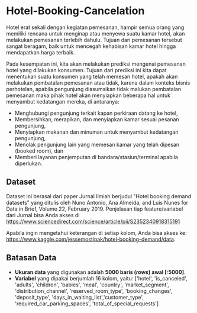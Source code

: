 # Hotel-Booking-Cancelation
Hotel erat sekali dengan kegiatan pemesanan, hampir semua orang yang memiliki rencana untuk menginap atau menyewa suatu kamar hotel, akan melakukan pemesanan terlebih dahulu. 
Tujuan dari pemesanan tersebut sangat beragam, baik untuk mencegah kehabisan kamar hotel hingga mendapatkan harga terbaik.

Pada kesempatan ini, kita akan melakukan prediksi mengenai pemesanan hotel yang dilakukan konsumen. 
Tujuan dari prediksi ini kita dapat menentukan suatu konsumen yang telah memesan hotel, apakah akan melakukan pembatalan pemesanan atau tidak, 
karena dalam konteks bisnis perhotelan, apabila pengunjung diasumsikan tidak malukan pembatalan pemesanan maka pihak hotel akan menyiapkan beberapa hal untuk menyambut kedatangan mereka, 
di antaranya:

* Menghubungi pengunjung terkait kapan perkiraan datang ke hotel,
* Membersihkan, merapikan, dan menyiapkan kamar sesuai pesanan pengunjung,
* Menyiapkan makanan dan minuman untuk menyambut kedatangan pengunjung,
* Menolak pengunjung lain yang memesan kamar yang telah dipesan (booked room), dan
* Memberi layanan penjemputan di bandara/stasiun/terminal apabila diperlukan.

## **Dataset**

Dataset ini berasal dari paper Jurnal Ilmiah berjudul "Hotel booking demand datasets" yang ditulis oleh Nuno Antonio, Ana Almeida, and Luis Nunes for Data in Brief, Volume 22, February 2019.
Penjelasan tiap feature/variabel dari Jurnal bisa Anda akses di  https://www.sciencedirect.com/science/article/pii/S2352340918315191

Apabila ingin mengetahui keterangan di setiap kolom, Anda bisa akses ke: https://www.kaggle.com/jessemostipak/hotel-booking-demand/data. 

## **Batasan Data**
* __Ukuran data__ yang digunakan adalah **5000 baris (_rows_) awal [:5000]**.
* __Variabel__ yang dipakai berjumlah 16 kolom, yaitu: 
['hotel', 'is_canceled', 'adults', 'children', 'babies', 'meal', 'country', 'market_segment', 'distribution_channel', 'reserved_room_type', 'booking_changes', 'deposit_type', 'days_in_waiting_list','customer_type', 'required_car_parking_spaces', 'total_of_special_requests']
